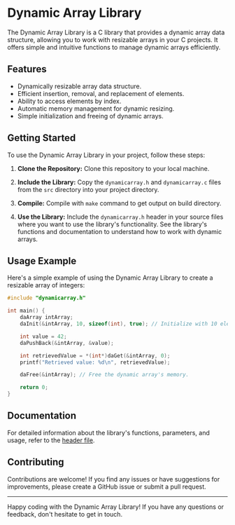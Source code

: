 # Dynamic Array Library

The Dynamic Array Library is a C library that provides a dynamic array data structure, allowing you to work with resizable arrays in your C projects. It offers simple and intuitive functions to manage dynamic arrays efficiently.

## Features

- Dynamically resizable array data structure.
- Efficient insertion, removal, and replacement of elements.
- Ability to access elements by index.
- Automatic memory management for dynamic resizing.
- Simple initialization and freeing of dynamic arrays.

## Getting Started

To use the Dynamic Array Library in your project, follow these steps:

1. **Clone the Repository:** Clone this repository to your local machine.

2. **Include the Library:** Copy the `dynamicarray.h` and `dynamicarray.c` files from the `src` directory into your project directory.

3. **Compile:** Compile with `make` command to get output on build directory.

4. **Use the Library:** Include the `dynamicarray.h` header in your source files where you want to use the library's functionality. See the library's functions and documentation to understand how to work with dynamic arrays.

## Usage Example

Here's a simple example of using the Dynamic Array Library to create a resizable array of integers:

```c
#include "dynamicarray.h"

int main() {
    daArray intArray;
    daInit(&intArray, 10, sizeof(int), true); // Initialize with 10 elements, each sizeof(int) bytes.

    int value = 42;
    daPushBack(&intArray, &value);

    int retrievedValue = *(int*)daGet(&intArray, 0);
    printf("Retrieved value: %d\n", retrievedValue);

    daFree(&intArray); // Free the dynamic array's memory.

    return 0;
}
```

## Documentation

For detailed information about the library's functions, parameters, and usage, refer to the [header file](./src/dynamicarray.h).

## Contributing

Contributions are welcome! If you find any issues or have suggestions for improvements, please create a GitHub issue or submit a pull request.


---

Happy coding with the Dynamic Array Library! If you have any questions or feedback, don't hesitate to get in touch.
